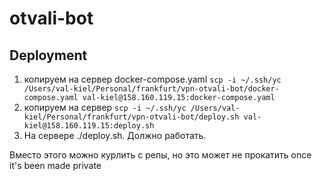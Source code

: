 # otvali-bot

## Deployment

1. копируем на сервер docker-compose.yaml `scp -i ~/.ssh/yc /Users/val-kiel/Personal/frankfurt/vpn-otvali-bot/docker-compose.yaml val-kiel@158.160.119.15:docker-compose.yaml`
2. копируем на сервер `scp -i ~/.ssh/yc /Users/val-kiel/Personal/frankfurt/vpn-otvali-bot/deploy.sh val-kiel@158.160.119.15:deploy.sh`
3. На сервере ./deploy.sh. Должно работать.

Вместо этого можно курлить с репы, но это может не прокатить once it's been made private